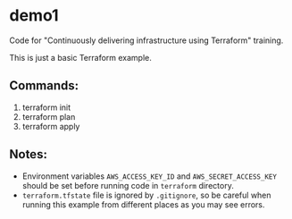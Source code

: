 # demo1

Code for "Continuously delivering infrastructure using Terraform" training.

This is just a basic Terraform example.

## Commands:

1. terraform init
1. terraform plan
1. terraform apply

## Notes:

* Environment variables `AWS_ACCESS_KEY_ID` and `AWS_SECRET_ACCESS_KEY` should be set before running code in `terraform` directory.
* `terraform.tfstate` file is ignored by `.gitignore`, so be careful when running this example from different places as you may see errors.
